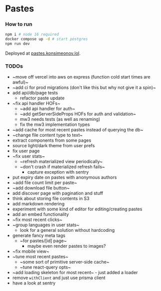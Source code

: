 # Pastes

### How to run
```bash
npm i # node 16 required
docker compose up -d # start postgres
npm run dev
```

Deployed at [pastes.konsimeonov.lol](https://pastes.konsimeonov.lol/).

### TODOs
- ~move off vercel into aws on express (function cold start times are awful)~
- ~add ci for prod migrations (don't like this but why not give it a spin)~
- add api/db/page tests
    - refactor paste update
- ~fix api handler HOFs~
    - ~add api handler for auth~
    - ~add getServerSideProps HOFs for auth and validation~
    - mw3 needs tests (as well as renaming)
    - fix the mw3 implementation types
- ~add cache for most recent pastes instead of querying the db~
- ~change file content type to text~
- extract components from some pages
- source light/dark theme from user prefs
- fix user page
- ~fix user stats~
  - ~refresh materialized view periodically~
  - ~don't crash if materialized refresh fails~
    - capture exception with sentry
- put expiry date on pastes with anonymous authors
- ~add file count limit per paste~
- ~add download file button~
- add discover page with pagination and stuff
- think about storing file contents in S3
- add markdown rendering
- experiment with some kind of editor for editing/creating pastes
- add an embed functionality
- ~fix most recent clicks~
- ~group languages in user stats~
  - look for a general solution without hardcoding
- generate fancy meta tags
  - ~for pastes/[id] page~
    - maybe even render pastes to images?
- ~fix mobile view~
- ~tune most recent pastes~
  - ~some sort of primitive server-side cache~
  - ~tune react-query opts~
- ~add loading skeleton for most recent~ - just added a loader
- remove `withClient` and just use prisma client
- have a look at sentry
